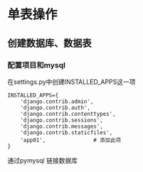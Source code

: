 # 单表操作

## 创建数据库、数据表

### 配置项目和mysql

在settings.py中创建INSTALLED_APPS这一项

```
INSTALLED_APPS={
	'django.contrib.admin',
    'django.contrib.auth',
    'django.contrib.contenttypes',
    'django.contrib.sessions',
    'django.contrib.messages',
    'django.contrib.staticfiles',
    'app01',               # 添加此项
}
```

通过pymysql 链接数据库


